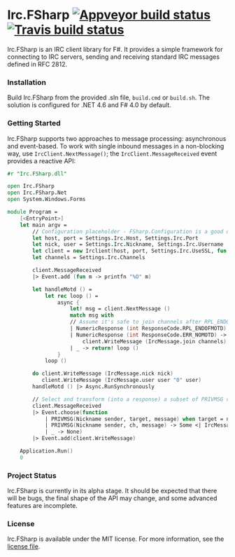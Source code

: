# Irc.FSharp [![Appveyor build status](https://ci.appveyor.com/api/projects/status/phblrb0ix2g1kowr?svg=true)](https://ci.appveyor.com/project/cagyirey/irc-fsharp) [![Travis build status](https://travis-ci.org/cagyirey/Irc.FSharp.svg?branch=master)](https://travis-ci.org/cagyirey/Irc.FSharp)

Irc.FSharp is an IRC client library for F#. It provides a simple framework for connecting to IRC servers, sending and receiving standard IRC messages defined in RFC 2812.

### Installation

Build Irc.FSharp from the provided .sln file, `build.cmd` or `build.sh`. The solution is configured for .NET 4.6 and F# 4.0 by default.

### Getting Started

Irc.FSharp supports two approaches to message processing: asynchronous and event-based. To work with single inbound messages in a non-blocking way, use `IrcClient.NextMessage()`; the `IrcClient.MessageReceived` event provides a reactive API:

```fsharp
#r "Irc.FSharp.dll"

open Irc.FSharp
open Irc.FSharp.Net
open System.Windows.Forms

module Program = 
    [<EntryPoint>]
    let main argv = 
        // Configuration placeholder - FSharp.Configuration is a good option
        let host, port = Settings.Irc.Host, Settings.Irc.Port
        let nick, user = Settings.Irc.Nickname, Settings.Irc.Username
        let client = new Irclient(host, port, Settings.Irc.UseSSL, fun _ _ _ _ -> true)
        let channels = Settings.Irc.Channels

        client.MessageReceived
        |> Event.add (fun m -> printfn "%O" m)

        let handleMotd () =
            let rec loop () =
                async {
                    let! msg = client.NextMessage ()
                    match msg with
                    // Assume it's safe to join channels after RPL_ENDOFMOTD or ERR_NOMOTD.
                    | NumericResponse (int ResponseCode.RPL_ENDOFMOTD)
                    | NumericResponse (int ResponseCode.ERR_NOMOTD) ->
                        client.WriteMessage (IrcMessage.join channels)
                    | _ -> return! loop ()
                }
            loop ()

        do client.WriteMessage (IrcMessage.nick nick)
           client.WriteMessage (IrcMessage.user user "0" user)
        handleMotd () |> Async.RunSynchronously

        // Select and transform (into a response) a subset of PRIVMSG commands and run a command (function) on the output
        client.MessageReceived
        |> Event.choose(function
            | PRIVMSG(Nickname sender, target, message) when target = nick -> Some <| IrcMessage.privmsg [ sender ] "Hello!"
            | PRIVMSG(Nickname sender, ch, message) -> Some <| IrcMessage.privmsg [ch] (sprintf "%s: Hello!" sender)
            | _ -> None)
        |> Event.add(client.WriteMessage)

    Application.Run()
    0
```

### Project Status

Irc.FSharp is currently in its alpha stage. It should be expected that there will be bugs, the final shape of the API may change, and some advanced features are incomplete.

### License

Irc.FSharp is available under the MIT license. For more information, see the [license file](https://github.com/cagyirey/Irc.FSharp/blob/master/LICENSE.md).
